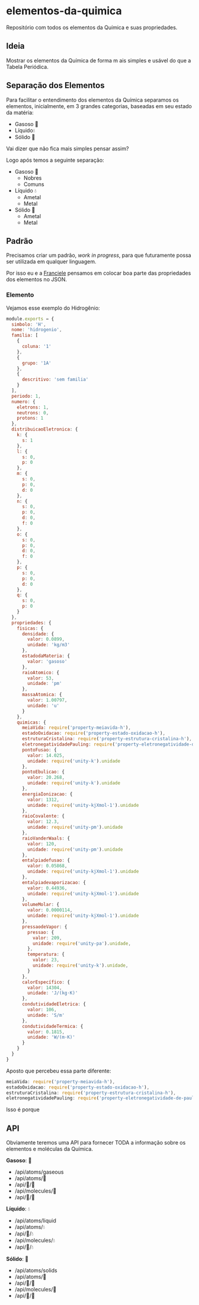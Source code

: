 # elementos-da-quimica
Repositório com todos os elementos da Química e suas propriedades.

## Ideia

Mostrar os elementos da Química de forma m ais simples e usável do que a Tabela Periódica.


## Separação dos Elementos

Para facilitar o entendimento dos elementos da Química separamos os elementos, inicialmente, em 3 grandes categorias, baseadas em seu estado da matéria:

- Gasoso 💨
- Líquido💧
- Sólido 💎


Vai dizer que não fica mais simples pensar assim?

Logo após temos a seguinte separação:

- Gasoso 💨
    + Nobres
    + Comuns
- Líquido 💧
    + Ametal
    + Metal
- Sólido 💎
    + Ametal
    + Metal


## Padrão

Precisamos criar um padrão, *work in progress*, para que futuramente possa ser utilizada em qualquer linguagem.

Por isso eu e a [Franciele](https://github.com/fpchemical/) pensamos em colocar boa parte das propriedades dos elementos no JSON.

### Elemento

Vejamos esse exemplo do Hidrogênio:

```js
module.exports = { 
  simbolo: 'H', 
  nome: 'hidrogenio',
  familia: [
    {
      coluna: '1'
    }, 
    {
      grupo: '1A'
    }, 
    {
      descritivo: 'sem familia'
    }
  ], 
  periodo: 1, 
  numero: {
    eletrons: 1,
    neutrons: 0,
    protons: 1
  },
  distribuicaoEletronica: {
    k: {
      s: 1
    },
    l: {
      s: 0,
      p: 0
    },
    m: {
      s: 0,
      p: 0,
      d: 0
    },
    n: {
      s: 0,
      p: 0,
      d: 0,
      f: 0
    },
    o: {
      s: 0,
      p: 0,
      d: 0,
      f: 0
    },
    p: {
      s: 0,
      p: 0,
      d: 0
    },
    q: {
      s: 0,
      p: 0
    }
  },
  propriedades: {
    fisicas: {
      densidade: {
        valor: 0.0899, 
        unidade: 'kg/m3'
      },
      estadodaMateria: {   
        valor: 'gasoso' 
      },
      raioAtomico: {
        valor: 53, 
        unidade: 'pm'
      },
      massaAtomica: {
        valor: 1.00797, 
        unidade: 'u'
      }
    },
    quimicas: {
      meiaVida: require('property-meiavida-h'),
      estadoOxidacao: require('property-estado-oxidacao-h'),
      estruturaCristalina: require('property-estrutura-cristalina-h'),
      eletronegatividadePauling: require('property-eletronegatividade-de-pauling-h'),
      pontoFusao: {
        valor: 14.025, 
        unidade: require('unity-k').unidade
      },
      pontoEbulicao: {   
        valor: 20.268, 
        unidade: require('unity-k').unidade
      },
      energiaIonizacao: {   
        valor: 1312, 
        unidade: require('unity-kjXmol-1').unidade
      },
      raioCovalente: {   
        valor: 12.3, 
        unidade: require('unity-pm').unidade
      },
      raioVanderWaals: {   
        valor: 120, 
        unidade: require('unity-pm').unidade
      },
      entalpiadefusao: {   
        valor: 0.05868, 
        unidade: require('unity-kjXmol-1').unidade
      },
      entalpiadevaporizacao: {   
        valor: 0.44936, 
        unidade: require('unity-kjXmol-1').unidade
      },
      volumeMolar: {   
        valor: 0.0000114, 
        unidade: require('unity-kjXmol-1').unidade
      },
      pressaodeVapor: {
        pressao: {
          valor: 209, 
          unidade: require('unity-pa').unidade,
        },
        temperatura: {
          valor: 23, 
          unidade: require('unity-k').unidade,
        }
      },
      calorEspecífico: {   
        valor: 14304, 
        unidade: 'J/(kg·K)'
      },
      condutividadeEletrica: {   
        valor: 106, 
        unidade: 'S/m'
      },
      condutividadeTermica: {
        valor: 0.1815,
        unidade: 'W/(m·K)'
      } 
    }
  }
}
```

Aposto que percebeu essa parte diferente:


```js
meiaVida: require('property-meiavida-h'),
estadoOxidacao: require('property-estado-oxidacao-h'),
estruturaCristalina: require('property-estrutura-cristalina-h'),
eletronegatividadePauling: require('property-eletronegatividade-de-pauling-h'),
```

Isso é porque 

## API

Obviamente teremos uma API para fornecer TODA a informação sobre os elementos e moléculas da Química.

**Gasoso**: 💨
- /api/atoms/gaseous
- /api/atoms/💨
- /api/👤/💨
- /api/molecules/💨
- /api/👥/💨

**Líquido**: 💧
- /api/atoms/liquid
- /api/atoms/💧
- /api/👤/💧
- /api/molecules/💧
- /api/👥/💧


**Sólido**: 💎
- /api/atoms/solids
- /api/atoms/💎
- /api/👤/💎
- /api/molecules/💎
- /api/👥/💎
